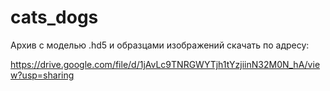 # cats_dogs

Архив с моделью .hd5 и образцами изображений скачать по адресу:

https://drive.google.com/file/d/1jAvLc9TNRGWYTjh1tYzjiinN32M0N_hA/view?usp=sharing
